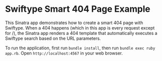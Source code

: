 # Swiftype Smart 404 Page Example

This Sinatra app demonstrates how to create a smart 404 page with Swiftype. When a 404 happens (which in this app is every request except for /), the Sinatra app renders a 404 template that automatically executes a Swiftype search based on the URL parameters.

To run the application, first run `bundle install`, then run `bundle exec ruby app.rb`. Open `http://localhost:4567` in your web browser.
